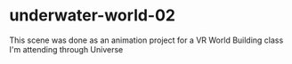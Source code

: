 # underwater-world-02
This scene was done as an animation project for a VR World Building class I'm attending through Universe
